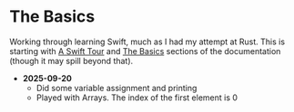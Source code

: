 # The Basics

Working through learning Swift, much as I had my attempt at Rust. This is starting with [A Swift Tour](https://docs.swift.org/swift-book/documentation/the-swift-programming-language/guidedtour/) and [The Basics](https://docs.swift.org/swift-book/documentation/the-swift-programming-language/thebasics) sections of the documentation (though it may spill beyond that). 

* **2025-09-20**
    * Did some variable assignment and printing
    * Played with Arrays. The index of the first element is 0
    